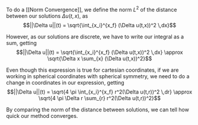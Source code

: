 To do a [[Norm Convergence]], we define the norm $L^2$ of the distance between our solutions $\Delta u(t,x)$, as
$$||\Delta u||(t) = \sqrt{\int_{x_i}^{x_f} (\Delta u(t,x))^2 \,dx}$$

However, as our solutions are discrete, we have to write our integral as a sum, getting
$$||\Delta u||(t) = \sqrt{\int_{x_i}^{x_f} (\Delta u(t,x))^2 \,dx} \approx \sqrt{\Delta x \sum_{x} (\Delta u(t,x))^2}$$

Even though this expression is true for cartesian coordinates, if we are working in spherical coordinates with spherical symmetry, we need to do a change in coordinates in our expression, getting
$$||\Delta u||(t) = \sqrt{4 \pi \int_{x_i}^{x_f} r^2(\Delta u(t,r))^2 \,dr} \approx \sqrt{4 \pi \Delta r \sum_{r} r^2(\Delta u(t,r))^2}$$

By comparing the norm of the distance between solutions, we can tell how quick our method converges.